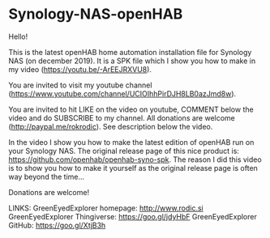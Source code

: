 # Synology-NAS-openHAB

Hello!

This is the latest openHAB home automation installation file for Synology NAS (on december 2019). It is a SPK file which I show you how to make in my video (https://youtu.be/-ArEEJRXVU8).

You are invited to visit my youtube channel (https://www.youtube.com/channel/UCIOIhhPirDJH8LB0azJmd8w).

You are invited to hit LIKE on the video on youtube, COMMENT below the video and do SUBSCRIBE to my channel.
All donations are welcome (http://paypal.me/rokrodic). See description below the video.

In the video I show you how to make the latest edition of openHAB run on your Synology NAS. The original release page of this nice product is: https://github.com/openhab/openhab-syno-spk. The reason I did this video is to show you how to make it yourself as the original release page is often way beyond the time...

Donations are welcome!

LINKS:
GreenEyedExplorer homepage: http://www.rodic.si
GreenEyedExplorer Thingiverse: https://goo.gl/jdyHbF
GreenEyedExplorer GitHub: https://goo.gl/XtjB3h 
